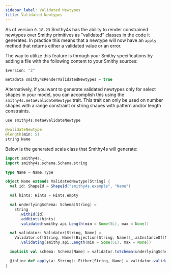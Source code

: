 ```yaml
---
sidebar_label: Validated Newtypes
title: Validated Newtypes
---
```


As of version `0.18.23` Smithy4s has the ability to render constrained newtypes over Smithy primitives as
"validated" classes in the code it generates. In practice this means that a newtype will now have an 
`apply` method that returns either a validated value or an error.

The way to utilize this feature is through your Smithy specifications by adding a file with the following 
content to your Smithy sources:

```kotlin
$version: "2"

metadata smithy4sRenderValidatedNewtypes = true
```

Alternatively, if you want to generate validated newtypes only for select shapes in your model, you can accomplish
this using the `smithy4s.meta#validateNewtype` trait. This trait can only be used on number shapes with a range
constraint or string shapes with pattern and/or length constraints.

```kotlin
use smithy4s.meta#validateNewtype

@validateNewtype
@length(min: 5)
string Name
```

Below is the generated scala class that Smithy4s will generate:

```scala mdoc:compile-only
import smithy4s._
import smithy4s.schema.Schema.string

type Name = Name.Type

object Name extends ValidatedNewtype[String] {
  val id: ShapeId = ShapeId("smithy4s.example", "Name")

  val hints: Hints = Hints.empty

  val underlyingSchema: Schema[String] = 
    string
      .withId(id)
      .addHints(hints)
      .validated(smithy.api.Length(min = Some(5L), max = None))

  val validator: Validator[String, Name] = 
    Validator.of[String, Name](Bijection[String, Name](_.asInstanceOf[Name], value(_)))
      .validating(smithy.api.Length(min = Some(5L), max = None))

  implicit val schema: Schema[Name] = validator.toSchema(underlyingSchema)

  @inline def apply(a: String): Either[String, Name] = validator.validate(a)
}
```
